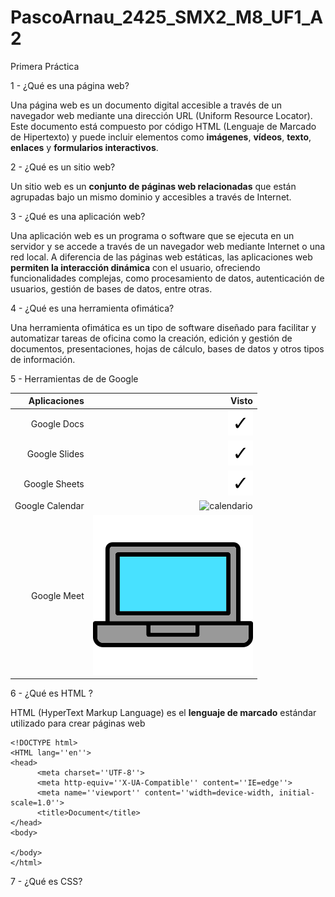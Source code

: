 # PascoArnau_2425_SMX2_M8_UF1_A2
Primera Práctica

1 - ¿Qué es una página web?

Una página web es un documento digital accesible a través de un navegador web mediante una dirección URL (Uniform Resource Locator). Este documento está compuesto por código HTML (Lenguaje de Marcado de Hipertexto) y puede incluir elementos como **imágenes**, **vídeos**, **texto**, **enlaces** y **formularios interactivos**. 

2 - ¿Qué es un sitio web?

Un sitio web es un **conjunto de páginas web relacionadas** que están agrupadas bajo un mismo dominio y accesibles a través de Internet.

3 - ¿Qué es una aplicación web?

Una aplicación web es un programa o software que se ejecuta en un servidor y se accede a través de un navegador web mediante Internet o una red local. A diferencia de las páginas web estáticas, las aplicaciones web **permiten la interacción dinámica** con el usuario, ofreciendo funcionalidades complejas, como procesamiento de datos, autenticación de usuarios, gestión de bases de datos, entre otras.

4 - ¿Qué es una herramienta ofimática?

Una herramienta ofimática es un tipo de software diseñado para facilitar y automatizar tareas de oficina como la creación, edición y gestión de documentos, presentaciones, hojas de cálculo, bases de datos y otros tipos de información. 

5 - Herramientas de de Google

| Aplicaciones | Visto | 
|---------------:|---------------:|
|Google Docs|<img src="https://github.com/pascoarnau/PascoArnau_2425_SMX2_M8_UF1_A2/blob/main/ftotik1.png" alt="Visto" width="40"/>|
|Google Slides|<img src="https://github.com/pascoarnau/PascoArnau_2425_SMX2_M8_UF1_A2/blob/main/ftotik1.png" alt="Visto" width="40"/>|
|Google Sheets|<img src="https://github.com/pascoarnau/PascoArnau_2425_SMX2_M8_UF1_A2/blob/main/ftotik1.png" alt="Visto" width="40"/>|
|Google Calendar|<img src="https://https://github.com/pascoarnau/PascoArnau_2425_SMX2_M8_UF1_A2/blob/main/ftocalen.png" alt="calendario" width="40"/>|
|Google Meet|![ftopc](https://github.com/pascoarnau/PascoArnau_2425_SMX2_M8_UF1_A2/blob/main/ftopc.png "titulo opcional de la imagen")|

6 - ¿Qué es HTML ?

HTML (HyperText Markup Language) es el **lenguaje de marcado** estándar utilizado para crear páginas web
```
<!DOCTYPE html>
<HTML lang=''en''>
<head>
      <meta charset=''UTF-8''>
      <meta http-equiv=''X-UA-Compatible'' content=''IE=edge''>
      <meta name=''viewport'' content=''width=device-width, initial-scale=1.0''>
      <title>Document</title>
</head>
<body>

</body>
</html>
```

7 - ¿Qué es CSS?


 
